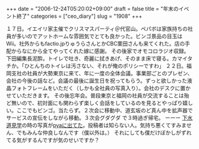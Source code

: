 +++
date = "2006-12-24T05:20:02+09:00"
draft = false
title = "年末のイベント終了"
categories = ["ceo_diary"]
slug = "1908"
+++

１７日。イエイリ家主催でクリスマスパーティ＠代官山。ペパボは家族持ちの社員が多いのでアットホームな雰囲気でとても良かった。ビンゴ景品の目玉はWii。社外からもfactio.jpりゅうらさんとかCBC栗田さんも来てくれた。店の手配からなにから全てやってくれた嫁に感謝。
その後家でオモコロラジオ収録。下田編集長泥酔。トイレで吐き、奇麗に拭きあげ、そのまま床で寝る。カマイタチか。「ひとんちのトイレは汚さない、それが俺のポリシーですわ」
２２日。福岡支社の社員が大勢東京に来て、年に一度の全体会議。事業部ごとのプレゼン、会社の今後の話など。会議の最後に誕生日を祝ってもらう。ずっと欲しかった液晶フォトフレームをいただく（しかも全社員の写真入り）。会社のデスクに置かせていただきます。
その後忘年会。普段東京と福岡の社員が交流することは殆ど無いので、初対面にも関わらず楽しく会話をしているのを見るとやっぱり嬉しい。ここでもビンゴ。当たらず。２次会に移動中、道玄坂のど真ん中を拡声器でサービスの宣伝をしながら移動。３次会グダグダ
で３時過ぎ帰宅。
ーーー
<a href="http://paperboy.jugem.jp/?cid=11" target="_blank">下水道見学</a>の時の写真が<a href="http://pya.cc/pyaimg/pimg.php?imgid=36243" target="_blank">pyaに出てた</a>。投稿者は知らない人。気持ち悪くてすみません、でもみんな仲良しなんです（僕以外は。）
それにしても僕だけぼかしがずれてる気がするんですが気のせいですか？
